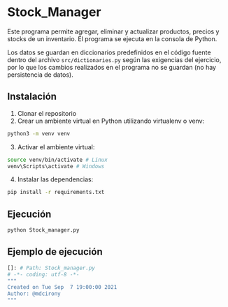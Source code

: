 # Stock_Manager

Este programa permite agregar, eliminar y actualizar productos, precios y stocks de un inventario. El programa se ejecuta en la consola de Python.

Los datos se guardan en diccionarios predefinidos en el código fuente dentro del archivo `src/dictionaries.py` según las exigencias del ejercicio, por lo que los cambios realizados en el programa no se guardan (no hay persistencia de datos).

## Instalación

1. Clonar el repositorio
2. Crear un ambiente virtual en Python utilizando virtualenv o venv:

```bash
python3 -m venv venv
```

3. Activar el ambiente virtual:

```bash
source venv/bin/activate # Linux
venv\Scripts\activate # Windows
```

4. Instalar las dependencias:

```bash
pip install -r requirements.txt
```

## Ejecución

```bash
python Stock_manager.py
```

## Ejemplo de ejecución

```bash
[]: # Path: Stock_manager.py
# -*- coding: utf-8 -*-
"""
Created on Tue Sep  7 19:00:00 2021
Author: @mdcirony
"""
```
